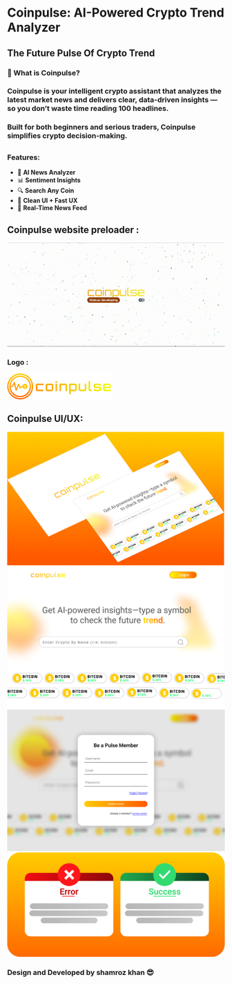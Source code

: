 # Coinpulse: AI-Powered Crypto Trend Analyzer

## The Future Pulse Of Crypto Trend

### 🔷 What is Coinpulse?

### Coinpulse is your intelligent crypto **assistant** that analyzes the latest market news and delivers clear, data-driven insights — so you don’t waste time reading 100 headlines.

### Built for both beginners and serious traders, Coinpulse simplifies crypto decision-making. 

##

###  Features:
- 🧠 **AI News Analyzer**
- 📊 **Sentiment Insights**
- 🔍 **Search Any Coin**
- 🧩 **Clean UI + Fast UX**
- 📰 **Real-Time News Feed**

## Coinpulse website preloader :
![coinpulse welcome page](/frontend/public/coinpulse-banner.gif)


### Logo :
![coinpulse ui](./frontend/public/logo.png) 

## Coinpulse UI/UX:
![coinpulse ui](./frontend/public/thumbnail-coinpule.png)
![coinpulse ui](./frontend/public/coinpulse-landing-page.png)
![coinpulse ui](./frontend/public/coinpulse-signup.png)
![coinpulse ui](./frontend/public/up-rest-modal.png)

### Design and Developed by shamroz khan 😎
